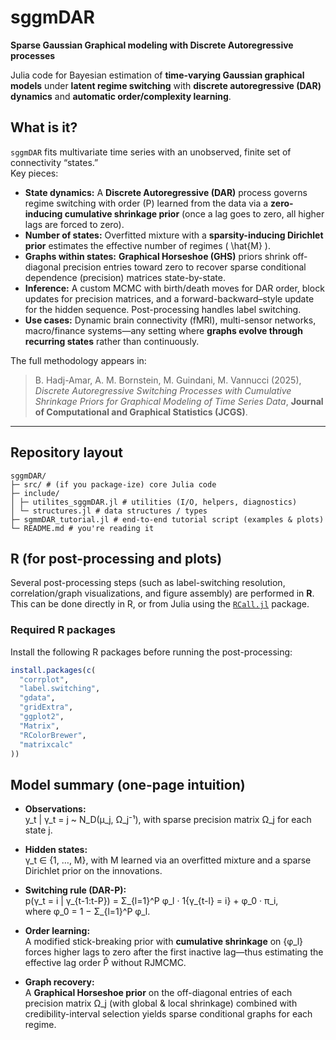 # sggmDAR

**Sparse Gaussian Graphical modeling with Discrete Autoregressive processes**  

Julia code for Bayesian estimation of **time-varying Gaussian graphical models** under **latent regime switching** with **discrete autoregressive (DAR) dynamics** and **automatic order/complexity learning**.

## What is it?

`sggmDAR` fits multivariate time series with an unobserved, finite set of connectivity “states.”  
Key pieces:

- **State dynamics:** A **Discrete Autoregressive (DAR)** process governs regime switching with order \(P\) learned from the data via a **zero-inducing cumulative shrinkage prior** (once a lag goes to zero, all higher lags are forced to zero).
- **Number of states:** Overfitted mixture with a **sparsity-inducing Dirichlet prior** estimates the effective number of regimes \( \hat{M} \).
- **Graphs within states:** **Graphical Horseshoe (GHS)** priors shrink off-diagonal precision entries toward zero to recover sparse conditional dependence (precision) matrices state-by-state.
- **Inference:** A custom MCMC with birth/death moves for DAR order, block updates for precision matrices, and a forward-backward–style update for the hidden sequence. Post-processing handles label switching.
- **Use cases:** Dynamic brain connectivity (fMRI), multi-sensor networks, macro/finance systems—any setting where **graphs evolve through recurring states** rather than continuously.

The full methodology appears in:

> B. Hadj-Amar, A. M. Bornstein, M. Guindani, M. Vannucci (2025), *Discrete Autoregressive Switching Processes with Cumulative Shrinkage Priors for Graphical Modeling of Time Series Data*, **Journal of Computational and Graphical Statistics (JCGS)**.

---

## Repository layout
```
sggmDAR/
├─ src/ # (if you package-ize) core Julia code
├─ include/
│ ├─ utilites_sggmDAR.jl # utilities (I/O, helpers, diagnostics)
│ └─ structures.jl # data structures / types
├─ sgmmDAR_tutorial.jl # end-to-end tutorial script (examples & plots)
└─ README.md # you're reading it
```

## R (for post-processing and plots)

Several post-processing steps (such as label-switching resolution, correlation/graph visualizations, and figure assembly) are performed in **R**.  
This can be done directly in R, or from Julia using the [`RCall.jl`](https://github.com/JuliaInterop/RCall.jl) package.

### Required R packages

Install the following R packages before running the post-processing:

```r
install.packages(c(
  "corrplot",
  "label.switching",
  "gdata",
  "gridExtra",
  "ggplot2",
  "Matrix",
  "RColorBrewer",
  "matrixcalc"
))
```

## Model summary (one-page intuition)

- **Observations:**  
  y_t | γ_t = j ~ N_D(μ_j, Ω_j⁻¹), with sparse precision matrix Ω_j for each state j.

- **Hidden states:**  
  γ_t ∈ {1, …, M}, with M learned via an overfitted mixture and a sparse Dirichlet prior on the innovations.

- **Switching rule (DAR-P):**  
  p(γ_t = i | γ_{t-1:t-P}) = Σ_{l=1}^P φ_l · 1{γ_{t-l} = i} + φ_0 · π_i,  
  where φ_0 = 1 − Σ_{l=1}^P φ_l.

- **Order learning:**  
  A modified stick-breaking prior with **cumulative shrinkage** on {φ_l} forces higher lags to zero after the first inactive lag—thus estimating the effective lag order P̂ without RJMCMC.

- **Graph recovery:**  
  A **Graphical Horseshoe prior** on the off-diagonal entries of each precision matrix Ω_j (with global & local shrinkage) combined with credibility-interval selection yields sparse conditional graphs for each regime.




